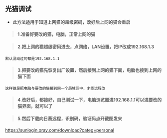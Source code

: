 ## 光猫调试


- 此方法适用于知道上网猫的超级密码，改好后上网的猫会重启

> #### 1.准备好要改的猫，电脑，正常上网的猫

> #### 2.把上网的猫超级密码进去，点网络，LAN设置，把IP改成192.168.1.3
    默认没动过的都是192.168.1.1

> #### 3.把要改的猫先恢复出厂设置，然后接到上网的猫下面，电脑也接到上网的猫下面
    这样做是把电脑与要改的猫接到同一个局域网中，才能远程改
    
> #### 4.改好后，都接好，自己测试一下，电脑浏览器进192.168.1.1可以进要改的猫界面，就可以了

> #### 5.然后下载向日葵远程，识别码，验证码点开截图发来
https://sunlogin.oray.com/download?categ=personal
